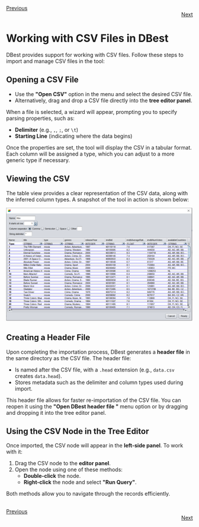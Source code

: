 <div align="left">
    <a href="./02 - operators.md">Previous</a>
</div>
<div align="right">
  <a href="./04 - working-with-temp-tables.md">Next</a>
</div>

# Working with CSV Files in DBest

DBest provides support for working with CSV files. Follow these steps to import and manage CSV files in the tool:

## Opening a CSV File
- Use the **"Open CSV"** option in the menu and select the desired CSV file.
- Alternatively, drag and drop a CSV file directly into the **tree editor panel**.

When a file is selected, a wizard will appear, prompting you to specify parsing properties, such as:
- **Delimiter** (e.g., `,`, `;`, or `\t`)
- **Starting Line** (indicating where the data begins)

Once the properties are set, the tool will display the CSV in a tabular format. Each column will be assigned a type, which you can adjust to a more generic type if necessary.

## Viewing the CSV
The table view provides a clear representation of the CSV data, along with the inferred column types. A snapshot of the tool in action is shown below:

![CSV Table View](assets/images/csv.png)

## Creating a Header File
Upon completing the importation process, DBest generates a **header file** in the same directory as the CSV file. The header file:
- Is named after the CSV file, with a `.head` extension (e.g., `data.csv` creates `data.head`).
- Stores metadata such as the delimiter and column types used during import.

This header file allows for faster re-importation of the CSV file. You can reopen it using the **"Open DBest header file "** menu option or by dragging and dropping it into the tree editor panel.

## Using the CSV Node in the Tree Editor
Once imported, the CSV node will appear in the **left-side panel**. To work with it:
1. Drag the CSV node to the **editor panel**.
2. Open the node using one of these methods:
   - **Double-click** the node.
   - **Right-click** the node and select **"Run Query"**.

Both methods allow you to navigate through the records efficiently.


<br>

<div align="left">
    <a href="./02 - operators.md">Previous</a>
</div>
<div align="right">
  <a href="./04 - working-with-temp-tables.md">Next</a>
</div>
